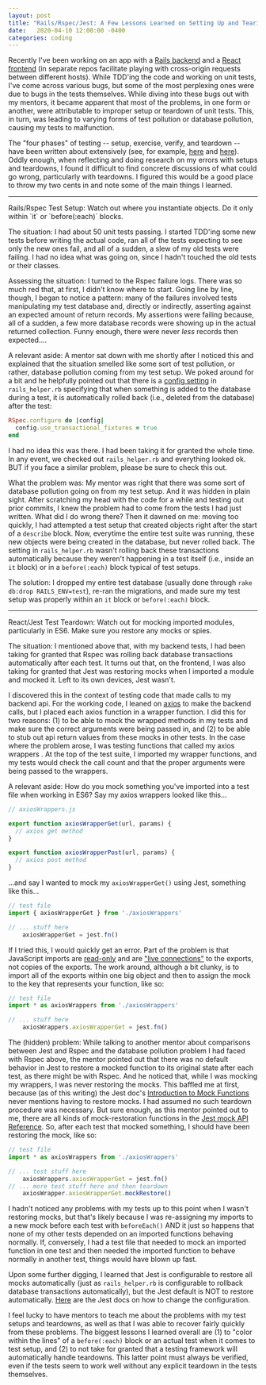 ```yaml
---
layout: post
title: "Rails/Rspec/Jest: A Few Lessons Learned on Setting Up and Tearing Down Unit Tests to Avoid Test Pollution"
date:   2020-04-10 12:00:00 -0400
categories: coding
---
```


Recently I've been working on an app with a [Rails backend](https://github.com/breadoliveoilsalt/tinndarp-backend) and a [React frontend](https://github.com/breadoliveoilsalt/tinndarp-frontend) (in separate repos facilitate playing with cross-origin requests between different hosts).  While TDD'ing the code and working on unit tests, I've come across various bugs, but some of the most perplexing ones were due to bugs in the tests themselves. While diving into these bugs out with my mentors, it became apparent that most of the problems, in one form or another, were attributable to improper setup or teardown of unit tests.  This, in turn, was leading to varying forms of test pollution or database pollution, causing my tests to malfunction. 

The "four phases" of testing -- setup, exercise, verify, and teardown -- have been written about extensively (see, for example, [here](http://xunitpatterns.com/Four%20Phase%20Test.html) and [here](https://8thlight.com/blog/thomas-countz/2019/02/19/essential-and-relevant-unit-tests.html)).  Oddly enough, when reflecting and doing research on my errors with setups and teardowns, I found it difficult to find concrete discussions of what could go wrong, particularly with teardowns.  I figured this would be a good place to throw my two cents in and note some of the main things I learned.

-------
<p/>
<p class="text-centered bold">Rails/Rspec Test Setup: Watch out where you instantiate objects. Do it only within `it` or `before(:each)` blocks.</p>

<span class="underlined">The situation</span>:  I had about 50 unit tests passing. I started TDD'ing some new tests before writing the actual code, ran all of the tests expecting to see only the new ones fail, and all of a sudden, a slew of my old tests were failing.  I had no idea what was going on, since I hadn't touched the old tests or their classes.  

<span class="underlined">Assessing the situation</span>: I turned to the Rspec failure logs.  There was so much red that, at first, I didn't know where to start.  Going line by line, though, I began to notice a pattern: many of the failures involved tests manipulating my test database and, directly or indirectly, asserting against an expected amount of return records.  My assertions were failing because, all of a sudden, a few more database records were showing up in the actual returned collection.  Funny enough, there were never *less* records then expected....

<span class="underlined">A relevant aside</span>: A mentor sat down with me shortly after I noticed this and explained that the situation smelled like some sort of test pollution, or rather, database pollution coming from my test setup.  We poked around for a bit and he helpfully pointed out that there is a [config setting](https://relishapp.com/rspec/rspec-rails/docs/transactions) in `rails_helper.rb` specifying that when something is added to the database during a test, it is automatically rolled back (i.e., deleted from the database) after the test:

```ruby
RSpec.configure do |config|
  config.use_transactional_fixtures = true
end
```

I had no idea this was there.  I had been taking it for granted the whole time.  In any event, we checked out  `rails_helper.rb` and everything looked ok.  BUT if you face a similar problem, please be sure to check this out. 

<span class="underlined">What the problem was</span>: My mentor was right that there was some sort of database pollution going on from my test setup.  And it was hidden in plain sight. After scratching my head with the code for a while and testing out prior commits, I knew the problem had to come from the tests I had just written.  What did I do wrong there?  Then it dawned on me: moving too quickly, I had attempted a test setup that created objects right after the start of a `describe` block. Now, everytime the entire test suite was running, these new objects were being created in the database, but never rolled back.  The setting in `rails_helper.rb` wasn't rolling back these transactions automatically because they weren't happening in a test itself (i.e., inside an `it` block) or in a `before(:each)` block typical of test setups.  

<span class="underlined">The solution</span>: I dropped my entire test database (usually done through `rake db:drop RAILS_ENV=test`), re-ran the migrations, and made sure my test setup was properly within an `it` block or `before(:each)` block.

-------
<p/>
<p class="text-centered bold">React/Jest Test Teardown: Watch out for mocking imported modules, particularly in ES6. Make sure you restore any mocks or spies.</p>

<span class="underlined">The situation</span>: I mentioned above that, with my backend tests, I had been taking for granted that Rspec was rolling back database transactions automatically after each test.  It turns out that, on the frontend, I was also taking for granted that Jest was restoring mocks when I imported a module and mocked it. Left to its own devices, Jest wasn't. 

I discovered this in the context of testing code that made calls to my backend api.  For the working code, I leaned on [axios](https://github.com/axios/axios) to make the backend calls, but I placed each axios function in a wrapper function.  I did this for two reasons: (1) to be able to mock the wrapped methods in my tests and make sure the correct arguments were being passed in, and (2) to be able to stub out api return values from these mocks in other tests. In the case where the problem arose, I was testing functions that called my axios wrappers .  At the top of the test suite, I imported my wrapper functions, and my tests would check the call count and that the proper arguments were being passed to the wrappers.  

<span class="underlined">A relevant aside</span>: How do you mock something you've imported into a test file when working in ES6? Say my axios wrappers looked like this...

```javascript
// axiosWrappers.js

export function axiosWrapperGet(url, params) {
  // axios get method
}

export function axiosWrapperPost(url, params) {
  // axios post method
}
````

...and say I wanted to mock my `axiosWrapperGet()` using Jest, something like this...

```javascript
// test file
import { axiosWrapperGet } from './axiosWrappers'

// ... stuff here
    axiosWrapperGet = jest.fn()
```

If I tried this, I would quickly get an error.  Part of the problem is that JavaScript imports are [read-only](https://stackoverflow.com/questions/38060519/es6-import-as-a-read-only-view-understanding) and are ["live connections"](https://exploringjs.com/es6/ch_modules.html#sec_imports-as-views-on-exports) to the exports, not copies of the exports. The work around, although a bit clunky, is to import all of the exports within one big object and then to assign the mock to the key that represents your function, like so:

```javascript
// test file
import * as axiosWrappers from './axiosWrappers'

// ... stuff here
    axiosWrappers.axiosWrapperGet = jest.fn()
```

<span class="underlined">The (hidden) problem</span>: While talking to another mentor about comparisons between Jest and Rspec and the database pollution problem I had faced with Rspec above, the mentor pointed out that there was no default behavior in Jest to restore a mocked function to its original state after each test, as there might be with Rspec. And he noticed that, while I was mocking my wrappers, I was never restoring the mocks.  This baffled me at first, because (as of this writing) the Jest doc's [Introduction to Mock Functions](https://jestjs.io/docs/en/mock-functions) never mentions having to restore mocks. I had assumed no such teardown procedure was necessary. But sure enough, as this mentor pointed out to me, there are all kinds of mock-restoration functions in the [Jest mock API Reference](https://jestjs.io/docs/en/mock-function-api). So, after each test that mocked something, I should have been restoring the mock, like so:

```javascript
// test file
import * as axiosWrappers from './axiosWrappers'

// ... test stuff here
    axiosWrappers.axiosWrapperGet = jest.fn()
// ... more test stuff here and then teardown
    axiosWrapper.axiosWrapperGet.mockRestore()
```

I hadn't noticed any problems with my tests up to this point when I wasn't restoring mocks, but that's likely because I was re-assigning my imports to a new mock before each test with `beforeEach()` AND it just so happens that none of my other tests depended on an imported functions behaving normally.  If, conversely, I had a test file that needed to mock an imported function in one test and then needed the imported function to behave normally in another test, things would have blown up fast.

Upon some further digging, I learned that Jest is configurable to restore all mocks automatically (just as `rails_helper.rb` is configurable to rollback database transactions automatically), but the Jest default is NOT to restore automatically. [Here](https://jestjs.io/docs/en/configuration.html#restoremocks-boolean) are the Jest docs on how to change the configuration.

I feel lucky to have mentors to teach me about the problems with my test setups and teardowns, as well as that I was able to recover fairly quickly from these problems.  The biggest lessons I learned overall are (1) to "color within the lines" of a `before(:each)` block or an actual test when it comes to test setup, and (2) to not take for granted that a testing framework will automatically handle teardowns.  This latter point must always be verified, even if the tests seem to work well without any explicit teardown in the tests themselves.  
